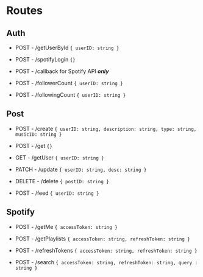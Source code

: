 # Routes

## Auth
- POST - /getUserById `{ userID: string }`

- POST - /spotifyLogin `{}`

- POST - /callback for Spotify API ***only***

- POST - /followerCount `{ userID: string }`

- POST - /followingCount `{ userID: string }`

## Post
- POST - /create `{ userID: string, description: string, type: string, musicID: string }`

- POST - /get `{}`

- GET - /getUser `{ userID: string }`

- PATCH - /update `{ userID: string, desc: string }`

- DELETE - /delete `{ postID: string }`

- POST - /feed `{ userID: string }`

## Spotify
- POST - /getMe `{ accessToken: string }`

- POST - /getPlaylists `{ accessToken: string, refreshToken: string }`

- POST - /refreshTokens `{ accessToken: string, refreshToken: string }`

- POST - /search `{ accessToken: string, refreshToken: string, query : string }`
